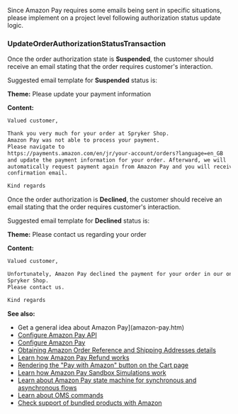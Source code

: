 Since Amazon Pay requires some emails being sent in specific situations, please implement on a project level following authorization status update logic.

### UpdateOrderAuthorizationStatusTransaction

Once the order authorization state is <b>Suspended</b>, the customer should receive an email stating that the order requires customer's interaction.

Suggested email template for <b>Suspended</b> status is:

<b>Theme:</b> Please update your payment information

<b>Content:</b>

```xml
Valued customer,

Thank you very much for your order at Spryker Shop.
Amazon Pay was not able to process your payment.
Please navigate to
https://payments.amazon.com/en/jr/your-account/orders?language=en_GB
and update the payment information for your order. Afterward, we will
automatically request payment again from Amazon Pay and you will receive a
confirmation email.

Kind regards
```

Once the order authorization is <b>Declined</b>, the customer should receive an email stating that the order requires customer's interaction.

Suggested email template for <b>Declined</b> status is:

<b>Theme:</b> Please contact us regarding your order

<b>Content:</b>

```xml
Valued customer,

Unfortunately, Amazon Pay declined the payment for your order in our online
Spryker Shop.
Please contact us.

Kind regards
```

<b>See also:</b>

* Get a general idea about Amazon Pay](amazon-pay.htm)
* [Configure Amazon Pay API](amazon-pay-api.htm)
* [Configure Amazon Pay](amazon-pay-configuration-demoshop.htm)
* [Obtaining Amazon Order Reference and Shipping Addresses details](amazon-pay-order-ref-info.htm)
* [Learn how Amazon Pay Refund works](amazon-pay-refund.htm)
* [Rendering the "Pay with Amazon" button on the Cart page](amazon-pay-rendering-pay.htm)
* [Learn how Amazon Pay Sandbox Simulations work](amazon-pay-simulations.htm)
* [Learn about Amazon Pay state machine for synchronous and asynchronous flows](amazon-pay-state-machine.htm)
* [Learn about OMS commands](amazon-pay-state-machine.htm#OMS)
* [Check support of bundled products with Amazon](amazon-pay-support-bundled-products.htm)